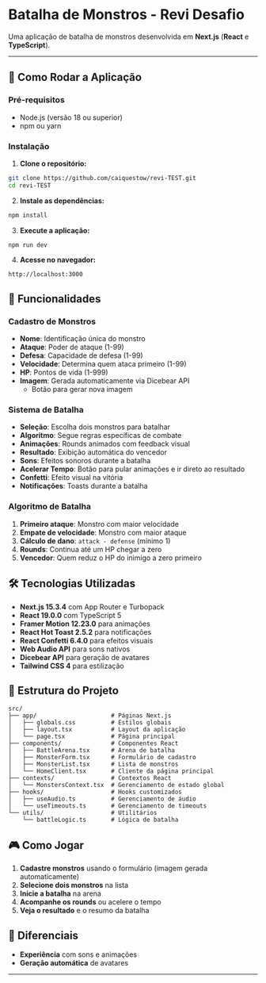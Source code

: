 # Batalha de Monstros - Revi Desafio

Uma aplicação de batalha de monstros desenvolvida em **Next.js** (**React** e **TypeScript**).


---

## 🚀 Como Rodar a Aplicação

### Pré-requisitos
- Node.js (versão 18 ou superior)
- npm ou yarn

### Instalação

1. **Clone o repositório:**
```bash
git clone https://github.com/caiquestow/revi-TEST.git
cd revi-TEST
```

2. **Instale as dependências:**
```bash
npm install
```

3. **Execute a aplicação:**
```bash
npm run dev
```

4. **Acesse no navegador:**
```
http://localhost:3000
```

## 🎯 Funcionalidades

### Cadastro de Monstros
- **Nome**: Identificação única do monstro
- **Ataque**: Poder de ataque (1-99)
- **Defesa**: Capacidade de defesa (1-99)
- **Velocidade**: Determina quem ataca primeiro (1-99)
- **HP**: Pontos de vida (1-999)
- **Imagem**: Gerada automaticamente via Dicebear API
  - Botão para gerar nova imagem

### Sistema de Batalha
- **Seleção**: Escolha dois monstros para batalhar
- **Algoritmo**: Segue regras específicas de combate
- **Animações**: Rounds animados com feedback visual
- **Resultado**: Exibição automática do vencedor
- **Sons**: Efeitos sonoros durante a batalha
- **Acelerar Tempo**: Botão para pular animações e ir direto ao resultado
- **Confetti**: Efeito visual na vitória
- **Notificações**: Toasts durante a batalha

### Algoritmo de Batalha
1. **Primeiro ataque**: Monstro com maior velocidade
2. **Empate de velocidade**: Monstro com maior ataque
3. **Cálculo de dano**: `attack - defense` (mínimo 1)
4. **Rounds**: Continua até um HP chegar a zero
5. **Vencedor**: Quem reduz o HP do inimigo a zero primeiro

## 🛠️ Tecnologias Utilizadas

- **Next.js 15.3.4** com App Router e Turbopack
- **React 19.0.0** com TypeScript 5
- **Framer Motion 12.23.0** para animações
- **React Hot Toast 2.5.2** para notificações
- **React Confetti 6.4.0** para efeitos visuais
- **Web Audio API** para sons nativos
- **Dicebear API** para geração de avatares
- **Tailwind CSS 4** para estilização

## 📁 Estrutura do Projeto

```
src/
├── app/                     # Páginas Next.js
│   ├── globals.css          # Estilos globais
│   ├── layout.tsx           # Layout da aplicação
│   └── page.tsx             # Página principal
├── components/              # Componentes React
│   ├── BattleArena.tsx      # Arena de batalha
│   ├── MonsterForm.tsx      # Formulário de cadastro
│   ├── MonsterList.tsx      # Lista de monstros
│   └── HomeClient.tsx       # Cliente da página principal
├── contexts/                # Contextos React
│   └── MonstersContext.tsx  # Gerenciamento de estado global
├── hooks/                   # Hooks customizados
│   ├── useAudio.ts          # Gerenciamento de áudio
│   └── useTimeouts.ts       # Gerenciamento de timeouts
└── utils/                   # Utilitários
    └── battleLogic.ts       # Lógica de batalha
```


## 🎮 Como Jogar

1. **Cadastre monstros** usando o formulário (imagem gerada automaticamente)
2. **Selecione dois monstros** na lista
3. **Inicie a batalha** na arena
4. **Acompanhe os rounds** ou acelere o tempo
5. **Veja o resultado** e o resumo da batalha

## 🚀 Diferenciais

- **Experiência** com sons e animações
- **Geração automática** de avatares

---